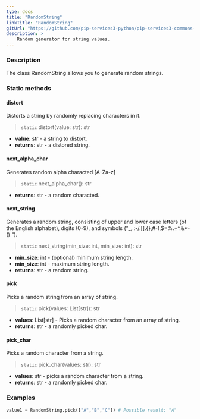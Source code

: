 ```yaml
---
type: docs
title: "RandomString"
linkTitle: "RandomString"
gitUrl: "https://github.com/pip-services3-python/pip-services3-commons-python"
description: >
    Random generator for string values.
---
```


### Description

The class RandomString allows you to generate random strings.

### Static methods

#### distort
Distorts a string by randomly replacing characters in it.

> `static` distort(value: str): str

- **value**: str - a string to distort.
- **returns**: str - a distored string.

#### next_alpha_char
Generates random alpha characted [A-Za-z]

> `static` next_alpha_char(): str

- **returns**: str - a random characted.

#### next_string
Generates a random string, consisting of upper and lower case letters (of the English alphabet), 
digits (0-9), and symbols ("_,.:-/.[].{},#-!,$=%.+^.&*-() ").

> `static` next_string(min_size: int, min_size: int): str

- **min_size**: int - (optional) minimum string length.
- **min_size**: int - maximum string length.
- **returns**: str - a random string.

#### pick
Picks a random string from an array of string.

> `static` pick(values: List[str]): str

- **values**: List[str] - Picks a random character from an array of string.
- **returns**: str - a randomly picked char.

#### pick_char
Picks a random character from a string.

> `static` pick_char(values: str): str

- **values**: str - picks a random character from a string.
- **returns**: str - a randomly picked char.

### Examples

```python
value1 = RandomString.pick(["A","B","C"]) # Possible result: "A"
```
